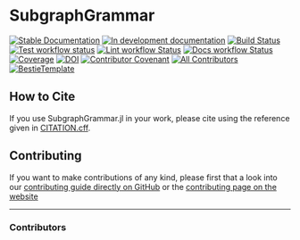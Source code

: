 # SubgraphGrammar

[![Stable Documentation](https://img.shields.io/badge/docs-stable-blue.svg)](https://cvigilv.github.io/SubgraphGrammar.jl/stable)
[![In development documentation](https://img.shields.io/badge/docs-dev-blue.svg)](https://cvigilv.github.io/SubgraphGrammar.jl/dev)
[![Build Status](https://github.com/cvigilv/SubgraphGrammar.jl/workflows/Test/badge.svg)](https://github.com/cvigilv/SubgraphGrammar.jl/actions)
[![Test workflow status](https://github.com/cvigilv/SubgraphGrammar.jl/actions/workflows/Test.yml/badge.svg?branch=main)](https://github.com/cvigilv/SubgraphGrammar.jl/actions/workflows/Test.yml?query=branch%3Amain)
[![Lint workflow Status](https://github.com/cvigilv/SubgraphGrammar.jl/actions/workflows/Lint.yml/badge.svg?branch=main)](https://github.com/cvigilv/SubgraphGrammar.jl/actions/workflows/Lint.yml?query=branch%3Amain)
[![Docs workflow Status](https://github.com/cvigilv/SubgraphGrammar.jl/actions/workflows/Docs.yml/badge.svg?branch=main)](https://github.com/cvigilv/SubgraphGrammar.jl/actions/workflows/Docs.yml?query=branch%3Amain)
[![Coverage](https://codecov.io/gh/cvigilv/SubgraphGrammar.jl/branch/main/graph/badge.svg)](https://codecov.io/gh/cvigilv/SubgraphGrammar.jl)
[![DOI](https://zenodo.org/badge/DOI/FIXME)](https://doi.org/FIXME)
[![Contributor Covenant](https://img.shields.io/badge/Contributor%20Covenant-2.1-4baaaa.svg)](CODE_OF_CONDUCT.md)
[![All Contributors](https://img.shields.io/github/all-contributors/cvigilv/SubgraphGrammar.jl?labelColor=5e1ec7&color=c0ffee&style=flat-square)](#contributors)
[![BestieTemplate](https://img.shields.io/endpoint?url=https://raw.githubusercontent.com/JuliaBesties/BestieTemplate.jl/main/docs/src/assets/badge.json)](https://github.com/JuliaBesties/BestieTemplate.jl)

## How to Cite

If you use SubgraphGrammar.jl in your work, please cite using the reference given in [CITATION.cff](https://github.com/cvigilv/SubgraphGrammar.jl/blob/main/CITATION.cff).

## Contributing

If you want to make contributions of any kind, please first that a look into our [contributing guide directly on GitHub](docs/src/90-contributing.md) or the [contributing page on the website](https://cvigilv.github.io/SubgraphGrammar.jl/dev/90-contributing/)

---

### Contributors

<!-- ALL-CONTRIBUTORS-LIST:START - Do not remove or modify this section -->
<!-- prettier-ignore-start -->
<!-- markdownlint-disable -->

<!-- markdownlint-restore -->
<!-- prettier-ignore-end -->

<!-- ALL-CONTRIBUTORS-LIST:END -->
